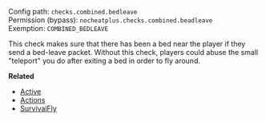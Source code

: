 Config path: `checks.combined.bedleave`  
Permission (bypass): `nocheatplus.checks.combined.beadleave`  
Exemption: `COMBINED_BEDLEAVE`  

This check makes sure that there has been a bed near the player if they send a bed-leave packet. Without this check, players could abuse the small "teleport" you do after exiting a bed in order to fly around.


**Related**
* [Active](https://github.com/Updated-NoCheatPlus/Docs/blob/master/Settings/General.md#active)
* [Actions](https://github.com/Updated-NoCheatPlus/Docs/blob/master/Settings/General.md#actions)
* [SurvivalFly](https://github.com/Lysandr0/Docs/blob/master/Settings/Checks/%5BMoving%5D-Survivalfly.md)
